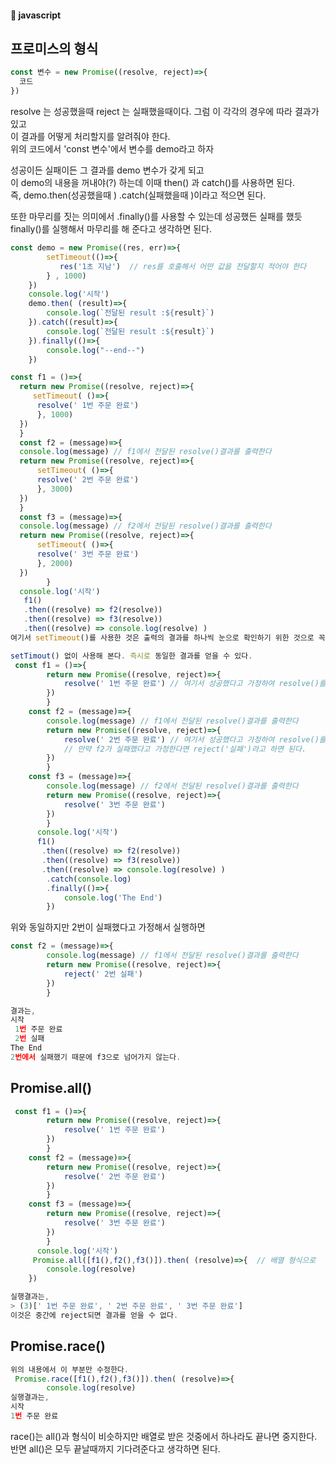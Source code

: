 #### :peach: javascript


## 프로미스의 형식
```js
const 변수 = new Promise((resolve, reject)=>{
  코드
})
```
resolve 는 성공했을때
reject 는 실패했을때이다. 그럼 이 각각의 경우에 따라 결과가 있고    
이 결과를 어떻게 처리할지를 알려줘야 한다.    
위의 코드에서 'const 변수'에서 변수를 demo라고 하자    
  
성공이든 실패이든 그 결과를 demo 변수가 갖게 되고   
이 demo의 내용을 꺼내야(?) 하는데 이때 then() 과 catch()를 사용하면 된다.   
즉, demo.then(성공했을때 ) .catch(실패했을때 )이라고 적으면 된다.    

또한 마무리를 짓는 의미에서 .finally()를 사용할 수 있는데 성공했든 실패를 했듯
finally()를 실행해서 마무리를 해 준다고 생각하면 된다.   

```js
const demo = new Promise((res, err)=>{
        setTimeout(()=>{
           res('1초 지남')  // res를 호출해서 어떤 값을 전달할지 적어야 한다
        } , 1000)
    })
    console.log('시작')
    demo.then( (result)=>{
        console.log(`전달된 result :${result}`)
    }).catch((result)=>{
        console.log(`전달된 result :${result}`)
    }).finally(()=>{
        console.log("--end--")
    })
```


```js
const f1 = ()=>{
  return new Promise((resolve, reject)=>{
     setTimeout( ()=>{
      resolve(' 1번 주문 완료')
      }, 1000)
  })
  }
  const f2 = (message)=>{
  console.log(message) // f1에서 전달된 resolve()결과를 출력한다
  return new Promise((resolve, reject)=>{
      setTimeout( ()=>{
      resolve(' 2번 주문 완료')
      }, 3000)
  })
  }
  const f3 = (message)=>{
  console.log(message) // f2에서 전달된 resolve()결과를 출력한다
  return new Promise((resolve, reject)=>{
      setTimeout( ()=>{
      resolve(' 3번 주문 완료')
      }, 2000)
  })
        }
  console.log('시작')
   f1()
   .then((resolve) => f2(resolve))
   .then((resolve) => f3(resolve))
   .then((resolve) => console.log(resolve) )
여기서 setTimeout()를 사용한 것은 출력의 결과를 하나씩 눈으로 확인하기 위한 것으로 꼭 필요한 것은 아니다 
```

```js
setTimout() 없이 사용해 본다. 즉시로 동일한 결과를 얻을 수 있다.   
 const f1 = ()=>{
        return new Promise((resolve, reject)=>{
            resolve(' 1번 주문 완료') // 여기서 성공했다고 가정하여 resolve()를 호출
        })
        }
    const f2 = (message)=>{
        console.log(message) // f1에서 전달된 resolve()결과를 출력한다
        return new Promise((resolve, reject)=>{ 
            resolve(' 2번 주문 완료') // 여기서 성공했다고 가정하여 resolve()를 호출
            // 만약 f2가 실패했다고 가정한다면 reject('실패')라고 하면 된다.  
        })
        }
    const f3 = (message)=>{
        console.log(message) // f2에서 전달된 resolve()결과를 출력한다
        return new Promise((resolve, reject)=>{
            resolve(' 3번 주문 완료')
        })
        }
      console.log('시작')
      f1()
       .then((resolve) => f2(resolve))
       .then((resolve) => f3(resolve))
       .then((resolve) => console.log(resolve) )
        .catch(console.log)
        .finally(()=>{
            console.log('The End')
        })

```
위와 동일하지만 2번이 실패했다고 가정해서 실행하면   
```js
const f2 = (message)=>{
        console.log(message) // f1에서 전달된 resolve()결과를 출력한다
        return new Promise((resolve, reject)=>{ 
            reject(' 2번 실패')
        })
        }

결과는,
시작
 1번 주문 완료
 2번 실패
The End
2번에서 실패했기 때문에 f3으로 넘어가지 않는다.
```

## Promise.all()  

```js
 const f1 = ()=>{
        return new Promise((resolve, reject)=>{
            resolve(' 1번 주문 완료')
        })
        }
    const f2 = (message)=>{
        return new Promise((resolve, reject)=>{ 
            resolve(' 2번 주문 완료')
        })
        }
    const f3 = (message)=>{
        return new Promise((resolve, reject)=>{
            resolve(' 3번 주문 완료')
        })
        }
      console.log('시작')
     Promise.all([f1(),f2(),f3()]).then( (resolve)=>{  // 배열 형식으로 
        console.log(resolve)
    })

실행결과는,
> (3)[' 1번 주문 완료', ' 2번 주문 완료', ' 3번 주문 완료']
이것은 중간에 reject되면 결과를 얻을 수 없다.

```

## Promise.race()

```js
위의 내용에서 이 부분만 수정한다.
 Promise.race([f1(),f2(),f3()]).then( (resolve)=>{
        console.log(resolve)
실행결과는,
시작
1번 주문 완료
```
race()는 all()과 형식이 비슷하지만 배열로 받은 것중에서 하나라도 끝나면 중지한다. 반면 all()은 모두 끝날때까지 기다려준다고 생각하면 된다.  




